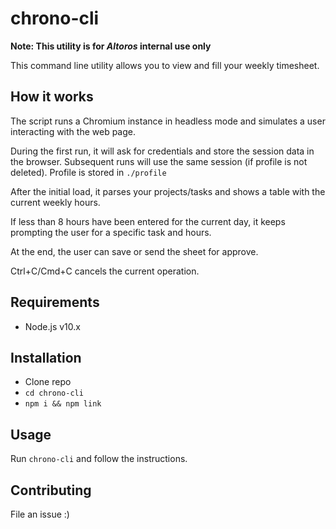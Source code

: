 # chrono-cli

__Note: This utility is for _Altoros_ internal use only__

This command line utility allows you to view and fill your weekly timesheet.

## How it works
The script runs a Chromium instance in headless mode and simulates a user interacting with the web page.

During the first run, it will ask for credentials and store the session data in the browser. Subsequent runs will use the same session (if profile is not deleted). Profile is stored in `./profile` 

After the initial load, it parses your projects/tasks and shows a table with the current weekly hours.

If less than 8 hours have been entered for the current day, it keeps prompting the user for a specific task and hours.

At the end, the user can save or send the sheet for approve.

Ctrl+C/Cmd+C cancels the current operation.

## Requirements
- Node.js v10.x

## Installation

- Clone repo
- `cd chrono-cli`
- `npm i && npm link`

## Usage
Run `chrono-cli` and follow the instructions.

## Contributing
File an issue :)
